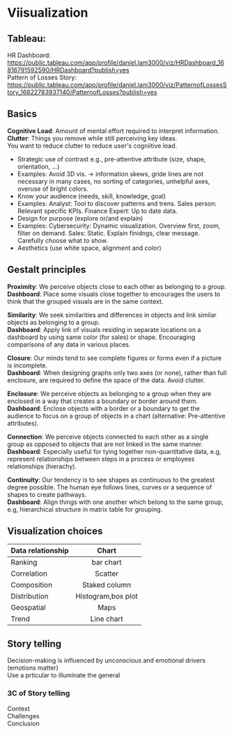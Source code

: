 # Viisualization

## Tableau:
HR Dashboard: https://public.tableau.com/app/profile/daniel.lam3000/viz/HRDashboard_16816791592590/HRDashboard?publish=yes<br />
Pattern of Losses Story: https://public.tableau.com/app/profile/daniel.lam3000/viz/PatternofLossesStory_16822783937140/PatternofLosses?publish=yes
## Basics
**Cognitive Load**: Amount of mental effort required to interpret information.<br />
**Clutter**: Things you remove while still perceiving key ideas.<br />
You want to reduce clutter to reduce user's cogniitive load. <br />
- Strategic use of contrast e.g.,  pre-attentive attribute (size, shape, orientation, ...)
- Examples: Avoid 3D vis. -> information skews, gride lines are not necessary in many cases, no sorting of categories, unhelpful
axes, overuse of bright colors.
- Know your audience (needs, skill, knowledge, goal)
- Examples: Analyst: Tool to discover patterns and trens. Sales person: Relevant specific KPIs. Finance Expert: Up to date data.
- Design for purpose (explore or/and explain)
- Examples: Cybersecurity: Dynamic visualization. Overview first, zoom, filter on demand. Sales: Static. Explain finidngs, clear
message. Carefully choose what to show.
- Aesthetics (use white space, alignment and color)

## Gestalt principles
**Proximity**: We perceive objects close to each other as belonging to a group.<br />
**Dashboard**: Place some visuals close together to encourages the users to think that the grouped visuals are in the same context.

**Similarity**: We seek similarities and differences in objects and link similar objects as belonging to a group.<br />
**Dashboard**: Apply link of visuals residing in separate locations on a dashboard by using same color (for sales) or shape. Encouraging comparisons of any 
data in various places.

**Closure**: Our minds tend to see complete figures or forms even if a picture is incomplete.<br />
**Dashboard**: When designing graphs only two axes (or none), rather than full enclosure, are required to define the space of the data. Avoid clutter.

**Enclosure**: We perceive objects as belonging to a group when they are enclosed in a way that creates a boundary or border around them.<br />
**Dashboard**: Enclose objects with a border or a boundary to get the audience to focus on a group of objects in a chart (alternative: Pre-attentive attributes).

**Connection**: We perceive objects connected to each other as a single group as opposed to objects that are not linked in the same manner.<br />
**Dashboard**: Especially useful for tying together non-quantitative data, e.g, represent relationships between steps in a process or employees relationships (hierachy).

**Continuity**: Our tendency is to see shapes as continuous to the greatest degree possible. The human eye follows lines, curves or a sequence of shapes to create pathways.<br />
**Dashboard**: Align things with one another which belong to the same group, e.g, hierarchical structure in matrix table for grouping. 

## Visualization choices

| Data relationship  | Chart             |
| :----------------  |:-----------------:|
| Ranking            | bar chart         |
| Correlation        | Scatter           |  
| Composition        | Staked column     | 
| Distribution       | Histogram,box plot|
| Geospatial         | Maps              |
| Trend              | Line chart        |


## Story telling
Decision-making is influenced by unconscious and emotional drivers (emotions matter)<br />
Use a prticular to illuminate the general
### 3C of Story telling
Context<br />
Challenges<br />
Conclusion<br />



